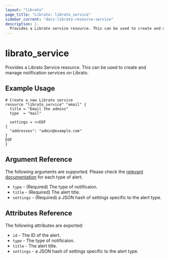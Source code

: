 ```yaml
---
layout: "librato"
page_title: "Librato: librato_service"
sidebar_current: "docs-librato-resource-service"
description: |-
  Provides a Librato service resource. This can be used to create and manage notification services on Librato.
---
```


# librato\_service

Provides a Librato Service resource. This can be used to
create and manage notification services on Librato.

## Example Usage

```hcl
# Create a new Librato service
resource "librato_service" "email" {
  title = "Email the admins"
  type  = "mail"

  settings = <<EOF
{
  "addresses": "admin@example.com"
}
EOF
}
```

## Argument Reference

The following arguments are supported. Please check the [relevant documentation](https://github.com/librato/librato-services/tree/master/services) for each type of alert.

* `type` - (Required) The type of notificaion.
* `title` - (Required) The alert title.
* `settings` - (Required) a JSON hash of settings specific to the alert type.

## Attributes Reference

The following attributes are exported:

* `id` - The ID of the alert.
* `type` - The type of notificaion.
* `title` - The alert title.
* `settings` - a JSON hash of settings specific to the alert type.
